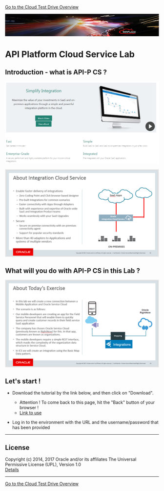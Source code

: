 [Go to the Cloud Test Drive Overview](../README.md)

![](../common/images/customer.logo2.png)

# API Platform Cloud Service Lab #

## Introduction - what is API-P CS ? ##

![](images/ICSBanner.PNG)

![](images/AboutICS.PNG)

## What will you do with API-P CS in this Lab ? ##

![](images/ICSExercise.PNG)

## Let's start ! ##

+ Download the tutorial by the link below, and then click on "Download". 
  - Attention ! To come back to this page, hit the "Back" button of your browser !
  - [Link to use](ICS%20Lab%20-%20Basic%20Data%20Mapping%20-%20v17.docx)

+ Log in to the environment with the URL and the username/password that has been provided


---

## License ##
Copyright (c) 2014, 2017 Oracle and/or its affiliates
The Universal Permissive License (UPL), Version 1.0   
[Details](../common/license.md)

---
[Go to the Cloud Test Drive Overview](../README.md)
